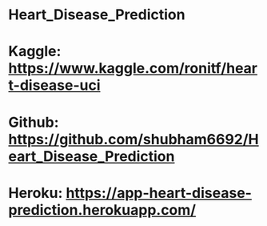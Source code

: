 # Heart_Disease_Prediction


# Kaggle: https://www.kaggle.com/ronitf/heart-disease-uci

# Github: https://github.com/shubham6692/Heart_Disease_Prediction

# Heroku: https://app-heart-disease-prediction.herokuapp.com/


